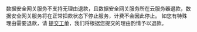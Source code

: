 数据安全网关服务不支持无理由退款，且数据安全网关服务所在云服务器退款，数据安全网关服务将在正常扣款状态下停止服务，计费不会因此停止。
如您有特殊理由需要退款，请 [提交工单](https://console.cloud.tencent.com/workorder/category)，我们将根据您提交的理由酌情予以退款。

